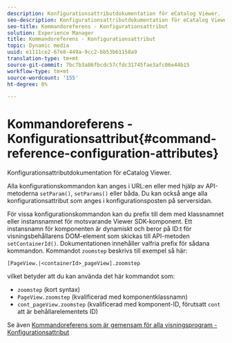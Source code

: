 ```yaml
---
description: Konfigurationsattributdokumentation för eCatalog Viewer.
seo-description: Konfigurationsattributdokumentation för eCatalog Viewer.
seo-title: Kommandoreferens - Konfigurationsattribut
solution: Experience Manager
title: Kommandoreferens - Konfigurationsattribut
topic: Dynamic media
uuid: e1111ce2-67e8-449a-9cc2-bb53b61158a9
translation-type: tm+mt
source-git-commit: 7bc7b3a86fbcdc57cfdc31745fae3afc06e44b15
workflow-type: tm+mt
source-wordcount: '155'
ht-degree: 0%

---
```



# Kommandoreferens - Konfigurationsattribut{#command-reference-configuration-attributes}

Konfigurationsattributdokumentation för eCatalog Viewer.

Alla konfigurationskommandon kan anges i URL:en eller med hjälp av API-metoderna `setParam()`, `setParams()` eller båda. Du kan också ange alla konfigurationsattribut som anges i konfigurationsposten på serversidan.

För vissa konfigurationskommandon kan du prefix till dem med klassnamnet eller instansnamnet för motsvarande Viewer SDK-komponent. Ett instansnamn för komponenten är dynamiskt och beror på ID:t för visningsbehållarens DOM-element som skickas till API-metoden `setContainerId()`. Dokumentationen innehåller valfria prefix för sådana kommandon. Kommandot `zoomstep` beskrivs till exempel så här:

`[PageView.|<containerId>_pageView].zoomstep`

vilket betyder att du kan använda det här kommandot som:

* `zoomstep` (kort syntax)
* `PageView.zoomstep` (kvalificerad med komponentklassnamn)
* `cont_pageView.zoomstep` (kvalificerad med komponent-ID, förutsatt  `cont` att är behållarelementets ID)

Se även [Kommandoreferens som är gemensam för alla visningsprogram - Konfigurationsattribut](../../../r-html5-viewer-20-cmdref-configattrib/r-html5-viewer-20-cmdref-configattrib.md#concept-850e0f2c49b949deb7cfbfd330d329bd)
